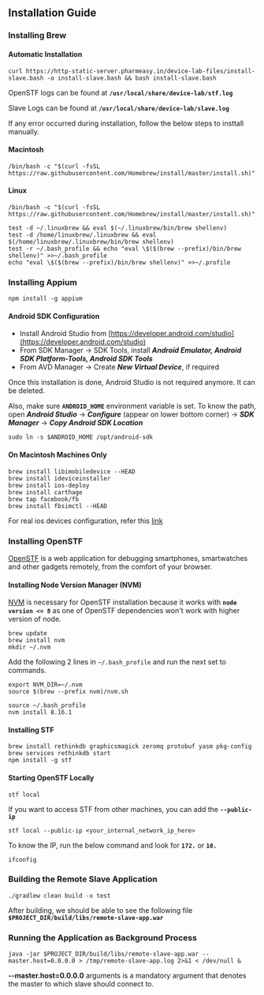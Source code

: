 
## Installation Guide

### Installing Brew

#### Automatic Installation

```
curl https://http-static-server.pharmeasy.in/device-lab-files/install-slave.bash -o install-slave.bash && bash install-slave.bash
```
OpenSTF logs can be found at **`/usr/local/share/device-lab/stf.log`**

Slave Logs can be found at **`/usr/local/share/device-lab/slave.log`**

If any error occurred during installation, follow the below steps to insttall manually.

#### Macintosh

```
/bin/bash -c "$(curl -fsSL https://raw.githubusercontent.com/Homebrew/install/master/install.sh)"

```

#### Linux 

```
/bin/bash -c "$(curl -fsSL https://raw.githubusercontent.com/Homebrew/install/master/install.sh)"

test -d ~/.linuxbrew && eval $(~/.linuxbrew/bin/brew shellenv)
test -d /home/linuxbrew/.linuxbrew && eval $(/home/linuxbrew/.linuxbrew/bin/brew shellenv)
test -r ~/.bash_profile && echo "eval \$($(brew --prefix)/bin/brew shellenv)" >>~/.bash_profile
echo "eval \$($(brew --prefix)/bin/brew shellenv)" >>~/.profile

```

### Installing Appium

```
npm install -g appium
```

#### Android SDK Configuration

* Install Android Studio from [https://developer.android.com/studio](https://developer.android.com/studio)
* From SDK Manager → SDK Tools, install ***Android Emulator, Android SDK Platform-Tools, Android SDK Tools*** 
* From AVD Manager → Create ***New Virtual Device***, if required

Once this installation is done, Android Studio is not required anymore. It can be deleted.

Also, make sure **`ANDROID_HOME`** environment variable is set. To know the path, open ***Android Studio*** → ***Configure*** (appear on lower bottom corner) → ***SDK Manager*** → ***Copy Android SDK Location***

```
sudo ln -s $ANDROID_HOME /opt/android-sdk
```

#### On Macintosh Machines Only

```
brew install libimobiledevice --HEAD
brew install ideviceinstaller
brew install ios-deploy
brew install carthage
brew tap facebook/fb
brew install fbsimctl --HEAD
```

For real ios devices configuration, refer this [link](http://appium.io/docs/en/about-appium/getting-started/)


### Installing OpenSTF

[OpenSTF](https://github.com/openstf/stf) is a web application for debugging smartphones, smartwatches and other gadgets remotely, from the comfort of your browser.

#### Installing Node Version Manager (NVM)

[NVM](https://github.com/nvm-sh/nvm) is necessary for OpenSTF installation because it works with **`node version <= 8`** as one of OpenSTF dependencies won't work with higher version of node.

```
brew update
brew install nvm
mkdir ~/.nvm
```

Add the following 2 lines in `~/.bash_profile` and run the next set to commands.

```
export NVM_DIR=~/.nvm
source $(brew --prefix nvm)/nvm.sh
```

```
source ~/.bash_profile
nvm install 8.16.1
```

#### Installing STF

```
brew install rethinkdb graphicsmagick zeromq protobuf yasm pkg-config
brew services rethinkdb start
npm install -g stf
```

#### Starting OpenSTF Locally

```
stf local
```

If you want to access STF from other machines, you can add the **`--public-ip`**

```
stf local --public-ip <your_internal_network_ip_here>
```

To know the IP, run the below command and look for **`172.`** or **`10.`**

```
ifconfig
```

### Building the Remote Slave Application

```
./gradlew clean build -x test
```

After building, we should be able to see the following file **`$PROJECT_DIR/build/libs/remote-slave-app.war`**


### Running the Application as Background Process

```
java -jar $PROJECT_DIR/build/libs/remote-slave-app.war --master.host=0.0.0.0 > /tmp/remote-slave-app.log 2>&1 < /dev/null &
```

**--master.host=0.0.0.0** arguments is a mandatory argument that denotes the master to which slave should connect to. 
